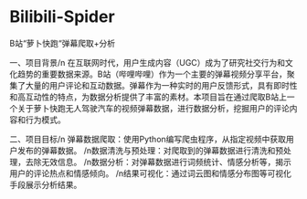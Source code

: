 # Bilibili-Spider
B站“萝卜快跑“弹幕爬取+分析

一、项目背景/n
在互联网时代，用户生成内容（UGC）成为了研究社交行为和文化趋势的重要数据来源。B站（哔哩哔哩）作为一个主要的弹幕视频分享平台，聚集了大量的用户评论和互动数据。弹幕作为一种实时的用户反馈形式，具有即时性和高互动性的特点，为数据分析提供了丰富的素材。本项目旨在通过爬取B站上一个关于萝卜快跑无人驾驶汽车的视频弹幕数据，进行数据分析，挖掘用户的评论内容和行为模式。

二、项目目标/n
弹幕数据爬取：使用Python编写爬虫程序，从指定视频中获取用户发布的弹幕数据。
/n数据清洗与预处理：对爬取到的弹幕数据进行清洗和预处理，去除无效信息。
/n数据分析：对弹幕数据进行词频统计、情感分析等，揭示用户的评论热点和情感倾向。
/n结果可视化：通过词云图和情感分布图等可视化手段展示分析结果。
